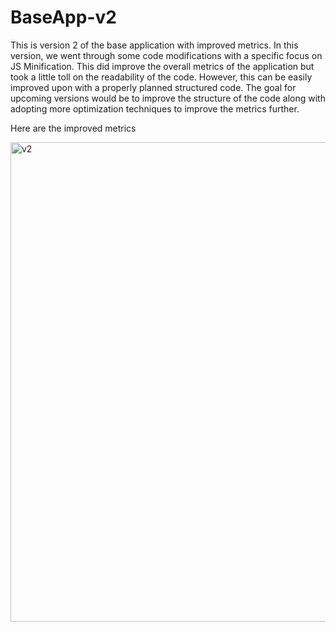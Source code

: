 # BaseApp-v2

This is version 2 of the base application with improved metrics. In this version, we went through some code modifications with a specific focus on JS Minification. This did improve the overall metrics of the application but took a little toll on the readability of the code. However, this can be easily improved upon with a properly planned structured code. The goal for upcoming versions would be to improve the structure of the code along with adopting more optimization techniques to improve the metrics further.

Here are the improved metrics 

<img width="767" alt="v2" src="https://user-images.githubusercontent.com/84857474/226599852-8dd03c05-a861-4a5e-b8ea-16d8e048058f.png">

